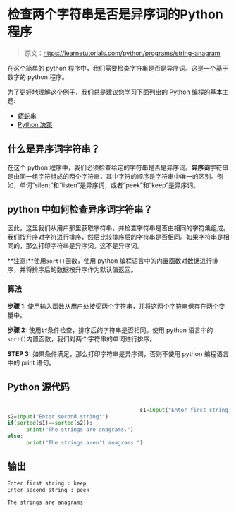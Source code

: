 # 检查两个字符串是否是异序词的Python 程序

> 原文：<https://learnetutorials.com/python/programs/string-anagram>

在这个简单的 python 程序中，我们需要检查字符串是否是异序词。这是一个基于数字的 python 程序。

为了更好地理解这个例子，我们总是建议您学习下面列出的 [Python 编程](../ "Python tutorial")的基本主题:

*   [蟒蛇串](../../python/python-string "operators in python")
*   [Python 决策](../../python/decision-making-statements "operators in python")

## 什么是异序词字符串？

在这个 python 程序中，我们必须检查给定的字符串是否是异序词。**异序词**字符串是由同一组字符组成的两个字符串，其中字符的顺序是字符串中唯一的区别。例如，单词“silent”和“listen”是异序词，或者“peek”和“keep”是异序词。

## python 中如何检查异序词字符串？

因此，这里我们从用户那里获取字符串，并检查字符串是否由相同的字符集组成。我们按升序对字符进行排序，然后比较排序后的字符串是否相同。如果字符串是相同的，那么打印字符串是异序词。这不是异序词。

**注意:**使用`sort()`函数，使用 python 编程语言中的内置函数对数据进行排序，并将排序后的数据按升序作为默认值返回。

### 算法

**步骤 1:** 使用输入函数从用户处接受两个字符串，并将这两个字符串保存在两个变量中。

**步骤 2:** 使用`if`条件检查，排序后的字符串是否相同。使用 python 语言中的`sort()`内置函数，我们对两个字符串的单词进行排序。

**STEP 3:** 如果条件满足，那么打印字符串是异序词，否则不使用 python 编程语言中的 print 语句。

## Python 源代码

```py

                                          s1=input("Enter first string:")
s2=input("Enter second string:")
if(sorted(s1)==sorted(s2)):
      print("The strings are anagrams.")
else:
      print("The strings aren't anagrams.")

```

## 输出

```py
Enter first string : keep
Enter second string : peek

The strings are anagrams
```